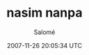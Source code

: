 ---
title: 'nasim nanpa'
posts: 3
hash: '92c4KSSE'
author: 'Salomé'
date: 2007-11-26 20:05:34 UTC
sources:
  - https://tokipona.yahoogroups.narkive.com/92c4KSSE
---